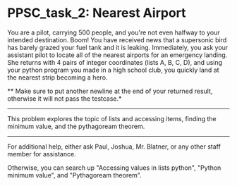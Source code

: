 # PPSC_task_2: Nearest Airport

You are a pilot, carrying 500 people, and you're not even halfway to your intended destination. Boom! You have received news that a supersonic bird has barely grazed your fuel tank and it is leaking. Immediately, you ask your assistant pilot to locate all of the nearest airports for an emergency landing. She returns with 4 pairs of integer coordinates (lists A, B, C, D), and using your python program you made in a high school club, you quickly land at the nearest strip becoming a hero. 

** Make sure to put another newline at the end of your returned result, otherwise it will not pass the testcase.*

__________________________________________________________________________________

This problem explores the topic of lists and accessing items, finding the minimum value, and the pythagoream theorem.
__________________________________________________________________________________
For additional help, either ask Paul, Joshua, Mr. Blatner, or any other staff member for assistance.

Otherwise, you can search up "Accessing values in lists python", "Python minimum value", and "Pythagoream theorem".